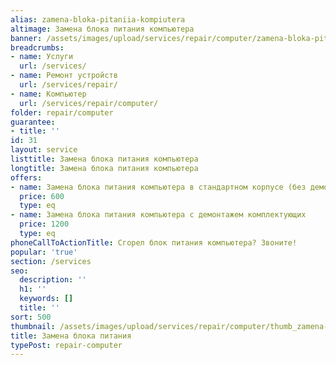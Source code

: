 ```yaml
---
alias: zamena-bloka-pitaniia-kompiutera
altimage: Замена блока питания компьютера
banner: /assets/images/upload/services/repair/computer/zamena-bloka-pitaniia-kompiutera.jpg
breadcrumbs:
- name: Услуги
  url: /services/
- name: Ремонт устройств
  url: /services/repair/
- name: Компьютер
  url: /services/repair/computer/
folder: repair/computer
guarantee:
- title: ''
id: 31
layout: service
listtitle: Замена блока питания компьютера
longtitle: Замена блока питания компьютера
offers:
- name: Замена блока питания компьютера в стандартном корпусе (без демонтажа комплектующих)
  price: 600
  type: eq
- name: Замена блока питания компьютера с демонтажем комплектующих
  price: 1200
  type: eq
phoneCallToActionTitle: Сгорел блок питания компьютера? Звоните!
popular: 'true'
section: /services
seo:
  description: ''
  h1: ''
  keywords: []
  title: ''
sort: 500
thumbnail: /assets/images/upload/services/repair/computer/thumb_zamena-bloka-pitaniia-kompiutera.jpg
title: Замена блока питания
typePost: repair-computer
---
```

